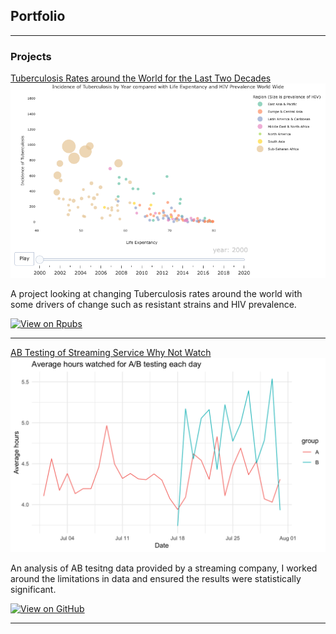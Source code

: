 ## Portfolio

---

### Projects

[Tuberculosis Rates around the World for the Last Two Decades](https://rpubs.com/AstridChristyne/1101876)
<img src="Projects/TBHIVrate/TBHIVLE.png?raw=true"/>

A project looking at changing Tuberculosis rates around the world with some drivers of change such as 
resistant strains and HIV prevalence. 


[![View on Rpubs](https://img.shields.io/badge/View_on_Rpubs-blue)](https://rpubs.com/AstridChristyne/1101876/)



---


[AB Testing of Streaming Service Why Not Watch](Projects/Streaming_ABtest/ABtestingR.pdf)
<img src="Projects/Streaming_ABtest/ABhrsWatched.png?raw=true"/> 


An analysis of AB tesitng data provided by a streaming company, I worked around the limitations in data
and ensured the results were statistically significant.


[![View on GitHub](https://img.shields.io/badge/GitHub-View_on_GitHub-blue?logo=GitHub)](Projects/Streaming_ABtest/ABtestingR.pdf/)


---
